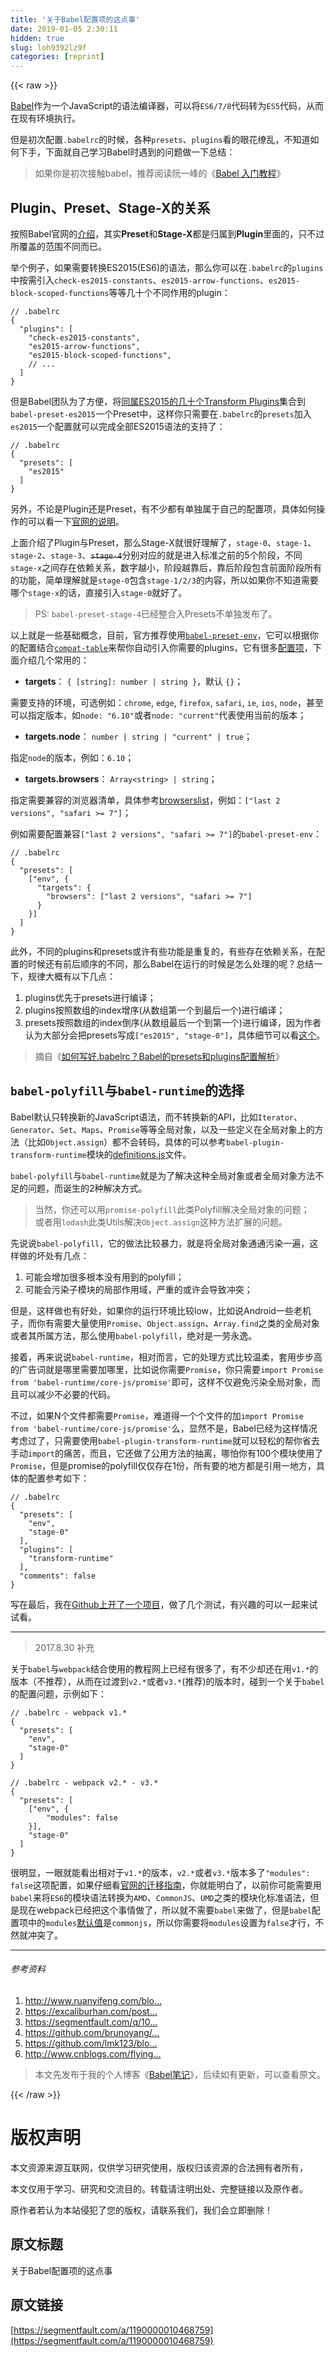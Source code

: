 ```yaml
---
title: '关于Babel配置项的这点事' 
date: 2019-01-05 2:30:11
hidden: true
slug: loh9392lz9f
categories: [reprint]
---
```


{{< raw >}}

                    
<p><a href="https://babeljs.io" rel="nofollow noreferrer" target="_blank">Babel</a>作为一个JavaScript的语法编译器，可以将<code>ES6/7/8</code>代码转为<code>ES5</code>代码，从而在现有环境执行。</p>
<p>但是初次配置<code>.babelrc</code>的时候，各种<code>presets</code>、<code>plugins</code>看的眼花缭乱，不知道如何下手，下面就自己学习Babel时遇到的问题做一下总结：</p>
<blockquote>如果你是初次接触babel，推荐阅读阮一峰的《<a href="http://www.ruanyifeng.com/blog/2016/01/babel.html" rel="nofollow noreferrer" target="_blank">Babel 入门教程</a>》</blockquote>
<h2 id="articleHeader0">Plugin、Preset、Stage-X的关系</h2>
<p>按照Babel官网的<a href="http://babeljs.io/docs/plugins/" rel="nofollow noreferrer" target="_blank">介绍</a>，其实<strong>Preset</strong>和<strong>Stage-X</strong>都是归属到<strong>Plugin</strong>里面的，只不过所覆盖的范围不同而已。</p>
<p>举个例子，如果需要转换ES2015(ES6)的语法，那么你可以在<code>.babelrc</code>的<code>plugins</code>中按需引入<code>check-es2015-constants</code>、<code>es2015-arrow-functions</code>、<code>es2015-block-scoped-functions</code>等等几十个不同作用的plugin：</p>
<div class="widget-codetool" style="display:none;">
      <div class="widget-codetool--inner">
      <span class="selectCode code-tool" data-toggle="tooltip" data-placement="top" title="" data-original-title="全选"></span>
      <span type="button" class="copyCode code-tool" data-toggle="tooltip" data-placement="top" data-clipboard-text="// .babelrc
{
  &quot;plugins&quot;: [
    &quot;check-es2015-constants&quot;,
    &quot;es2015-arrow-functions&quot;,
    &quot;es2015-block-scoped-functions&quot;,
    // ...
  ]
}" title="" data-original-title="复制"></span>
      <span type="button" class="saveToNote code-tool" data-toggle="tooltip" data-placement="top" title="" data-original-title="放进笔记"></span>
      </div>
      </div><pre class="json hljs"><code class="JSON">// .babelrc
{
  <span class="hljs-attr">"plugins"</span>: [
    <span class="hljs-string">"check-es2015-constants"</span>,
    <span class="hljs-string">"es2015-arrow-functions"</span>,
    <span class="hljs-string">"es2015-block-scoped-functions"</span>,
    // ...
  ]
}</code></pre>
<p>但是Babel团队为了方便，将<a href="http://babeljs.io/docs/plugins/preset-es2015/" rel="nofollow noreferrer" target="_blank">同属ES2015的几十个Transform Plugins</a>集合到<code>babel-preset-es2015</code>一个Preset中，这样你只需要在<code>.babelrc</code>的<code>presets</code>加入<code>es2015</code>一个配置就可以完成全部ES2015语法的支持了：</p>
<div class="widget-codetool" style="display:none;">
      <div class="widget-codetool--inner">
      <span class="selectCode code-tool" data-toggle="tooltip" data-placement="top" title="" data-original-title="全选"></span>
      <span type="button" class="copyCode code-tool" data-toggle="tooltip" data-placement="top" data-clipboard-text="// .babelrc
{
  &quot;presets&quot;: [
    &quot;es2015&quot;
  ]
}" title="" data-original-title="复制"></span>
      <span type="button" class="saveToNote code-tool" data-toggle="tooltip" data-placement="top" title="" data-original-title="放进笔记"></span>
      </div>
      </div><pre class="json hljs"><code class="JSON">// .babelrc
{
  <span class="hljs-attr">"presets"</span>: [
    <span class="hljs-string">"es2015"</span>
  ]
}</code></pre>
<p>另外，不论是Plugin还是Preset，有不少都有单独属于自己的配置项，具体如何操作的可以看一下<a href="http://babeljs.io/docs/plugins/#plugin-preset-options" rel="nofollow noreferrer" target="_blank">官网的说明</a>。</p>
<p>上面介绍了Plugin与Preset，那么Stage-X就很好理解了，<code>stage-0</code>、<code>stage-1</code>、<code>stage-2</code>、<code>stage-3</code>、<del><code>stage-4</code></del>分别对应的就是进入标准之前的5个阶段，不同<code>stage-x</code>之间存在依赖关系，数字越小，阶段越靠后，靠后阶段包含前面阶段所有的功能，简单理解就是<code>stage-0</code>包含<code>stage-1/2/3</code>的内容，所以如果你不知道需要哪个<code>stage-x</code>的话，直接引入<code>stage-0</code>就好了。</p>
<blockquote>PS: <code>babel-preset-stage-4</code>已经整合入Presets不单独发布了。</blockquote>
<p>以上就是一些基础概念，目前，官方推荐使用<a href="http://babeljs.io/docs/plugins/preset-env/" rel="nofollow noreferrer" target="_blank"><code>babel-preset-env</code></a>，它可以根据你的配置结合<a href="https://github.com/kangax/compat-table" rel="nofollow noreferrer" target="_blank"><code>compat-table</code></a>来帮你自动引入你需要的plugins，它有很多<a href="http://babeljs.io/docs/plugins/preset-env/#options" rel="nofollow noreferrer" target="_blank">配置项</a>，下面介绍几个常用的：</p>
<ul><li>
<strong>targets</strong>： <code>{ [string]: number | string }</code>，默认 <code>{}</code>；</li></ul>
<p>需要支持的环境，可选例如：<code>chrome</code>, <code>edge</code>, <code>firefox</code>, <code>safari</code>, <code>ie</code>, <code>ios</code>, <code>node</code>，甚至可以指定版本，如<code>node: "6.10"</code>或者<code>node: "current"</code>代表使用当前的版本；</p>
<ul><li>
<strong>targets.node</strong>： <code>number | string | "current" | true</code>；</li></ul>
<p>指定<code>node</code>的版本，例如：<code>6.10</code>；</p>
<ul><li>
<strong>targets.browsers</strong>： <code>Array&lt;string&gt; | string</code>；</li></ul>
<p>指定需要兼容的浏览器清单，具体参考<a href="https://github.com/ai/browserslist" rel="nofollow noreferrer" target="_blank">browserslist</a>，例如：<code>["last 2 versions", "safari &gt;= 7"]</code>；</p>
<p>例如需要配置兼容<code>["last 2 versions", "safari &gt;= 7"]</code>的<code>babel-preset-env</code>：</p>
<div class="widget-codetool" style="display:none;">
      <div class="widget-codetool--inner">
      <span class="selectCode code-tool" data-toggle="tooltip" data-placement="top" title="" data-original-title="全选"></span>
      <span type="button" class="copyCode code-tool" data-toggle="tooltip" data-placement="top" data-clipboard-text="// .babelrc
{
  &quot;presets&quot;: [
    [&quot;env&quot;, {
      &quot;targets&quot;: {
        &quot;browsers&quot;: [&quot;last 2 versions&quot;, &quot;safari >= 7&quot;]
      }
    }]
  ]
}" title="" data-original-title="复制"></span>
      <span type="button" class="saveToNote code-tool" data-toggle="tooltip" data-placement="top" title="" data-original-title="放进笔记"></span>
      </div>
      </div><pre class="json hljs"><code class="JSON">// .babelrc
{
  <span class="hljs-attr">"presets"</span>: [
    [<span class="hljs-string">"env"</span>, {
      <span class="hljs-attr">"targets"</span>: {
        <span class="hljs-attr">"browsers"</span>: [<span class="hljs-string">"last 2 versions"</span>, <span class="hljs-string">"safari &gt;= 7"</span>]
      }
    }]
  ]
}</code></pre>
<p>此外，不同的plugins和presets或许有些功能是重复的，有些存在依赖关系，在配置的时候还有前后顺序的不同，那么Babel在运行的时候是怎么处理的呢？总结一下，规律大概有以下几点：</p>
<ol>
<li>plugins优先于presets进行编译；</li>
<li>plugins按照数组的index增序(从数组第一个到最后一个)进行编译；</li>
<li>presets按照数组的index倒序(从数组最后一个到第一个)进行编译，因为作者认为大部分会把presets写成<code>["es2015", "stage-0"]</code>，具体细节可以看<a href="https://github.com/babel/notes/blob/master/2016-08/august-01.md#potential-api-changes-for-traversal" rel="nofollow noreferrer" target="_blank">这个</a>。</li>
</ol>
<blockquote>摘自《<a href="https://excaliburhan.com/post/babel-preset-and-plugins.html" rel="nofollow noreferrer" target="_blank">如何写好.babelrc？Babel的presets和plugins配置解析</a>》</blockquote>
<h2 id="articleHeader1">
<code>babel-polyfill</code>与<code>babel-runtime</code>的选择</h2>
<p>Babel默认只转换新的JavaScript语法，而不转换新的API，比如<code>Iterator</code>、<code>Generator</code>、<code>Set</code>、<code>Maps</code>、<code>Promise</code>等等全局对象，以及一些定义在全局对象上的方法（比如<code>Object.assign</code>）都不会转码，具体的可以参考<code>babel-plugin-transform-runtime</code>模块的<a href="https://github.com/babel/babel/blob/master/packages/babel-plugin-transform-runtime/src/definitions.js" rel="nofollow noreferrer" target="_blank">definitions.js</a>文件。</p>
<p><code>babel-polyfill</code>与<code>babel-runtime</code>就是为了解决这种全局对象或者全局对象方法不足的问题，而诞生的2种解决方式。</p>
<blockquote>当然，你还可以用<code>promise-polyfill</code>此类Polyfill解决全局对象的问题；<br>或者用<code>lodash</code>此类Utils解决<code>Object.assign</code>这种方法扩展的问题。</blockquote>
<p>先说说<code>babel-polyfill</code>，它的做法比较暴力，就是将全局对象通通污染一遍，这样做的坏处有几点：</p>
<ol>
<li>可能会增加很多根本没有用到的polyfill；</li>
<li>可能会污染子模块的局部作用域，严重的或许会导致冲突；</li>
</ol>
<p>但是，这样做也有好处，如果你的运行环境比较low，比如说Android一些老机子，而你有需要大量使用<code>Promise</code>、<code>Object.assign</code>、<code>Array.find</code>之类的全局对象或者其所属方法，那么使用<code>babel-polyfill</code>，绝对是一劳永逸。</p>
<p>接着，再来说说<code>babel-runtime</code>，相对而言，它的处理方式比较温柔，套用步步高的广告词就是哪里需要加哪里，比如说你需要<code>Promise</code>，你只需要<code>import Promise from 'babel-runtime/core-js/promise'</code>即可，这样不仅避免污染全局对象，而且可以减少不必要的代码。</p>
<p>不过，如果N个文件都需要<code>Promise</code>，难道得一个个文件的加<code>import Promise from 'babel-runtime/core-js/promise'</code>么，显然不是，Babel已经为这样情况考虑过了，只需要使用<code>babel-plugin-transform-runtime</code>就可以轻松的帮你省去手动<code>import</code>的痛苦，而且，它还做了公用方法的抽离，哪怕你有100个模块使用了<code>Promise</code>，但是promise的polyfill仅仅存在1份，所有要的地方都是引用一地方，具体的配置参考如下：</p>
<div class="widget-codetool" style="display:none;">
      <div class="widget-codetool--inner">
      <span class="selectCode code-tool" data-toggle="tooltip" data-placement="top" title="" data-original-title="全选"></span>
      <span type="button" class="copyCode code-tool" data-toggle="tooltip" data-placement="top" data-clipboard-text="// .babelrc
{
  &quot;presets&quot;: [
    &quot;env&quot;,
    &quot;stage-0&quot;
  ],
  &quot;plugins&quot;: [
    &quot;transform-runtime&quot;
  ],
  &quot;comments&quot;: false
}" title="" data-original-title="复制"></span>
      <span type="button" class="saveToNote code-tool" data-toggle="tooltip" data-placement="top" title="" data-original-title="放进笔记"></span>
      </div>
      </div><pre class="json hljs"><code class="JSON">// .babelrc
{
  <span class="hljs-attr">"presets"</span>: [
    <span class="hljs-string">"env"</span>,
    <span class="hljs-string">"stage-0"</span>
  ],
  <span class="hljs-attr">"plugins"</span>: [
    <span class="hljs-string">"transform-runtime"</span>
  ],
  <span class="hljs-attr">"comments"</span>: <span class="hljs-literal">false</span>
}</code></pre>
<p>写在最后，我在<a href="https://github.com/tonyc726/babel-note" rel="nofollow noreferrer" target="_blank">Github上开了一个项目</a>，做了几个测试，有兴趣的可以一起来试试看。</p>
<hr>
<blockquote>2017.8.30 补充</blockquote>
<p>关于<code>babel</code>与<code>webpack</code>结合使用的教程网上已经有很多了，有不少却还在用<code>v1.*</code>的版本（不推荐），从而在过渡到<code>v2.*</code>或者<code>v3.*</code>(推荐)的版本时，碰到一个关于<code>babel</code>的配置问题，示例如下：</p>
<div class="widget-codetool" style="display:none;">
      <div class="widget-codetool--inner">
      <span class="selectCode code-tool" data-toggle="tooltip" data-placement="top" title="" data-original-title="全选"></span>
      <span type="button" class="copyCode code-tool" data-toggle="tooltip" data-placement="top" data-clipboard-text="// .babelrc - webpack v1.*
{
  &quot;presets&quot;: [
    &quot;env&quot;,
    &quot;stage-0&quot;
  ]
}" title="" data-original-title="复制"></span>
      <span type="button" class="saveToNote code-tool" data-toggle="tooltip" data-placement="top" title="" data-original-title="放进笔记"></span>
      </div>
      </div><pre class="hljs armasm"><code>// .<span class="hljs-keyword">babelrc </span>- webpack <span class="hljs-built_in">v1</span>.*
{
  <span class="hljs-string">"presets"</span>: [
    <span class="hljs-string">"env"</span>,
    <span class="hljs-string">"stage-0"</span>
  ]
}</code></pre>
<div class="widget-codetool" style="display:none;">
      <div class="widget-codetool--inner">
      <span class="selectCode code-tool" data-toggle="tooltip" data-placement="top" title="" data-original-title="全选"></span>
      <span type="button" class="copyCode code-tool" data-toggle="tooltip" data-placement="top" data-clipboard-text="// .babelrc - webpack v2.* - v3.*
{
  &quot;presets&quot;: [
    [&quot;env&quot;, {
        &quot;modules&quot;: false
    }],
    &quot;stage-0&quot;
  ]
}" title="" data-original-title="复制"></span>
      <span type="button" class="saveToNote code-tool" data-toggle="tooltip" data-placement="top" title="" data-original-title="放进笔记"></span>
      </div>
      </div><pre class="hljs armasm"><code>// .<span class="hljs-keyword">babelrc </span>- webpack <span class="hljs-built_in">v2</span>.* - <span class="hljs-built_in">v3</span>.*
{
  <span class="hljs-string">"presets"</span>: [
    [<span class="hljs-string">"env"</span>, {
        <span class="hljs-string">"modules"</span>: false
    }],
    <span class="hljs-string">"stage-0"</span>
  ]
}</code></pre>
<p>很明显，一眼就能看出相对于<code>v1.*</code>的版本，<code>v2.*</code>或者<code>v3.*</code>版本多了<code>"modules": false</code>这项配置，如果仔细看<a href="https://webpack.js.org/guides/migrating/#mixing-es2015-with-amd-and-commonjs" rel="nofollow noreferrer" target="_blank">官网的迁移指南</a>，你就能明白了，以前你可能需要用<code>babel</code>来将<code>ES6</code>的模块语法转换为<code>AMD</code>、<code>CommonJS</code>、<code>UMD</code>之类的模块化标准语法，但是现在webpack已经把这个事情做了，所以就不需要<code>babel</code>来做了，但是<code>babel</code>配置项中的<code>modules</code><a href="https://babeljs.io/docs/plugins/preset-env/#optionsmodules" rel="nofollow noreferrer" target="_blank">默认值</a>是<code>commonjs</code>，所以你需要将<code>modules</code>设置为<code>false</code>才行，不然就冲突了。</p>
<hr>
<h6>参考资料</h6>
<ol>
<li><a href="http://www.ruanyifeng.com/blog/2016/01/babel.html" rel="nofollow noreferrer" target="_blank">http://www.ruanyifeng.com/blo...</a></li>
<li><a href="https://excaliburhan.com/post/babel-preset-and-plugins.html" rel="nofollow noreferrer" target="_blank">https://excaliburhan.com/post...</a></li>
<li><a href="https://segmentfault.com/q/1010000005596587?from=singlemessage&amp;isappinstalled=1">https://segmentfault.com/q/10...</a></li>
<li><a href="https://github.com/brunoyang/blog/issues/20" rel="nofollow noreferrer" target="_blank">https://github.com/brunoyang/...</a></li>
<li><a href="https://github.com/lmk123/blog/issues/45" rel="nofollow noreferrer" target="_blank">https://github.com/lmk123/blo...</a></li>
<li><a href="http://www.cnblogs.com/flyingzl/p/5501247.html" rel="nofollow noreferrer" target="_blank">http://www.cnblogs.com/flying...</a></li>
</ol>
<blockquote>本文先发布于我的个人博客《<a href="https://itony.net/post/babel-note.html" rel="nofollow noreferrer" target="_blank">Babel笔记</a>》，后续如有更新，可以查看原文。</blockquote>

                
{{< /raw >}}

# 版权声明
本文资源来源互联网，仅供学习研究使用，版权归该资源的合法拥有者所有，

本文仅用于学习、研究和交流目的。转载请注明出处、完整链接以及原作者。

原作者若认为本站侵犯了您的版权，请联系我们，我们会立即删除！

## 原文标题
关于Babel配置项的这点事

## 原文链接
[https://segmentfault.com/a/1190000010468759](https://segmentfault.com/a/1190000010468759)

